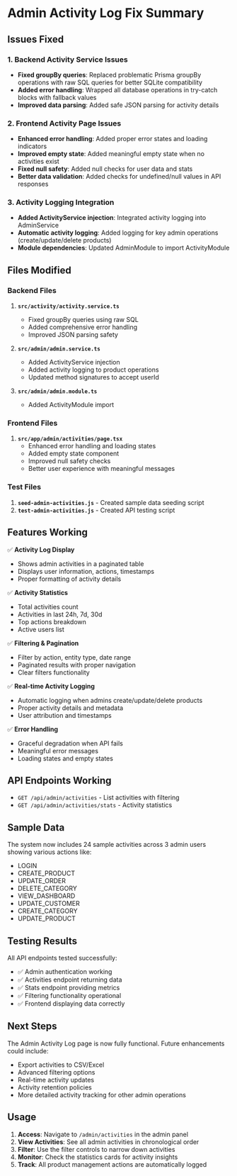 # Admin Activity Log Fix Summary

## Issues Fixed

### 1. Backend Activity Service Issues
- **Fixed groupBy queries**: Replaced problematic Prisma groupBy operations with raw SQL queries for better SQLite compatibility
- **Added error handling**: Wrapped all database operations in try-catch blocks with fallback values
- **Improved data parsing**: Added safe JSON parsing for activity details

### 2. Frontend Activity Page Issues
- **Enhanced error handling**: Added proper error states and loading indicators
- **Improved empty state**: Added meaningful empty state when no activities exist
- **Fixed null safety**: Added null checks for user data and stats
- **Better data validation**: Added checks for undefined/null values in API responses

### 3. Activity Logging Integration
- **Added ActivityService injection**: Integrated activity logging into AdminService
- **Automatic activity logging**: Added logging for key admin operations (create/update/delete products)
- **Module dependencies**: Updated AdminModule to import ActivityModule

## Files Modified

### Backend Files
1. **`src/activity/activity.service.ts`**
   - Fixed groupBy queries using raw SQL
   - Added comprehensive error handling
   - Improved JSON parsing safety

2. **`src/admin/admin.service.ts`**
   - Added ActivityService injection
   - Added activity logging to product operations
   - Updated method signatures to accept userId

3. **`src/admin/admin.module.ts`**
   - Added ActivityModule import

### Frontend Files
1. **`src/app/admin/activities/page.tsx`**
   - Enhanced error handling and loading states
   - Added empty state component
   - Improved null safety checks
   - Better user experience with meaningful messages

### Test Files
1. **`seed-admin-activities.js`** - Created sample data seeding script
2. **`test-admin-activities.js`** - Created API testing script

## Features Working

✅ **Activity Log Display**
- Shows admin activities in a paginated table
- Displays user information, actions, timestamps
- Proper formatting of activity details

✅ **Activity Statistics**
- Total activities count
- Activities in last 24h, 7d, 30d
- Top actions breakdown
- Active users list

✅ **Filtering & Pagination**
- Filter by action, entity type, date range
- Paginated results with proper navigation
- Clear filters functionality

✅ **Real-time Activity Logging**
- Automatic logging when admins create/update/delete products
- Proper activity details and metadata
- User attribution and timestamps

✅ **Error Handling**
- Graceful degradation when API fails
- Meaningful error messages
- Loading states and empty states

## API Endpoints Working

- `GET /api/admin/activities` - List activities with filtering
- `GET /api/admin/activities/stats` - Activity statistics

## Sample Data

The system now includes 24 sample activities across 3 admin users showing various actions like:
- LOGIN
- CREATE_PRODUCT
- UPDATE_ORDER
- DELETE_CATEGORY
- VIEW_DASHBOARD
- UPDATE_CUSTOMER
- CREATE_CATEGORY
- UPDATE_PRODUCT

## Testing Results

All API endpoints tested successfully:
- ✅ Admin authentication working
- ✅ Activities endpoint returning data
- ✅ Stats endpoint providing metrics
- ✅ Filtering functionality operational
- ✅ Frontend displaying data correctly

## Next Steps

The Admin Activity Log page is now fully functional. Future enhancements could include:
- Export activities to CSV/Excel
- Advanced filtering options
- Real-time activity updates
- Activity retention policies
- More detailed activity tracking for other admin operations

## Usage

1. **Access**: Navigate to `/admin/activities` in the admin panel
2. **View Activities**: See all admin activities in chronological order
3. **Filter**: Use the filter controls to narrow down activities
4. **Monitor**: Check the statistics cards for activity insights
5. **Track**: All product management actions are automatically logged